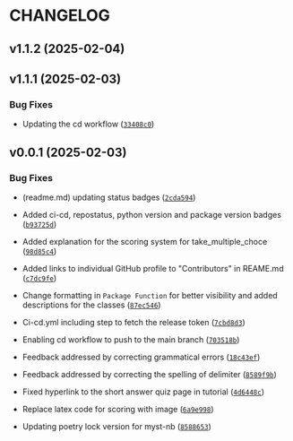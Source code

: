 # CHANGELOG


## v1.1.2 (2025-02-04)


## v1.1.1 (2025-02-03)

### Bug Fixes

- Updating the cd workflow
  ([`33408c0`](https://github.com/UBC-MDS/dsci524_group13_quizit/commit/33408c08424424b65d29f717b0105b11ff341911))


## v0.0.1 (2025-02-03)

### Bug Fixes

- (readme.md) updating status badges
  ([`2cda594`](https://github.com/UBC-MDS/dsci524_group13_quizit/commit/2cda5944eeedd8ce3f60ccf983578998084e8dbe))

- Added ci-cd, repostatus, python version and package version badges
  ([`b93725d`](https://github.com/UBC-MDS/dsci524_group13_quizit/commit/b93725dd30afce2b2355dcb2fdaa4c362c18707b))

- Added explanation for the scoring system for take_multiple_choce
  ([`98d85c4`](https://github.com/UBC-MDS/dsci524_group13_quizit/commit/98d85c421797aed179dbecf961fe9645672fb420))

- Added links to individual GitHub profile to "Contributors" in REAME.md
  ([`c7dc9fe`](https://github.com/UBC-MDS/dsci524_group13_quizit/commit/c7dc9fef86576ba764b9ee32fd5e762cbc01dab0))

- Change formatting in `Package Function` for better visibility and added descriptions for the
  classes
  ([`87ec546`](https://github.com/UBC-MDS/dsci524_group13_quizit/commit/87ec546a4ad5c903c4eba8a7f73fa843bd5a8f85))

- Ci-cd.yml including step to fetch the release token
  ([`7cbd8d3`](https://github.com/UBC-MDS/dsci524_group13_quizit/commit/7cbd8d3f01640ac4fa9dfb2c9b99820afdee6879))

- Enabling cd workflow to push to the main branch
  ([`703518b`](https://github.com/UBC-MDS/dsci524_group13_quizit/commit/703518b53862c271318b1ca00d737982f5221fa7))

- Feedback addressed by correcting grammatical errors
  ([`18c43ef`](https://github.com/UBC-MDS/dsci524_group13_quizit/commit/18c43efc5282d04703d30125541b53445171268b))

- Feedback addressed by correcting the spelling of delimiter
  ([`8589f9b`](https://github.com/UBC-MDS/dsci524_group13_quizit/commit/8589f9bf2c8289662f09fee4faba781e353572ca))

- Fixed hyperlink to the short answer quiz page in tutorial
  ([`4d6448c`](https://github.com/UBC-MDS/dsci524_group13_quizit/commit/4d6448c0b0eef7255279d2a1f58a3d8f81534990))

- Replace latex code for scoring with image
  ([`6a9e998`](https://github.com/UBC-MDS/dsci524_group13_quizit/commit/6a9e9985c87b769126bb995805489861ddbe1d98))

- Updating poetry lock version for myst-nb
  ([`8588653`](https://github.com/UBC-MDS/dsci524_group13_quizit/commit/858865307f95fde86671b9ab25be509ecd4382fb))
